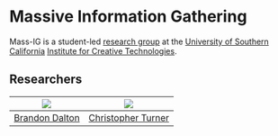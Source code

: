 # Massive Information Gathering  
Mass-IG is a student-led [research group](https://www.cs.usc.edu/students/directed-research) at the [University of Southern California](https://www.usc.edu/) [Institute for Creative Technologies](https://www.ict.usc.edu).

## Researchers  
<img src="https://avatars2.githubusercontent.com/u/22716543?v=4&s=200" /> | <img src="https://avatars3.githubusercontent.com/u/2086667?v=4&s=200" />
:--------------:|:--------------:
[Brandon Dalton](https://github.com/Brandon7CC) | [Christopher Turner](https://github.com/christopherturner)
